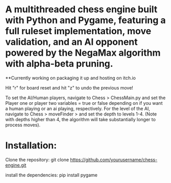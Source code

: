 # A multithreaded chess engine built with Python and Pygame, featuring a full ruleset implementation, move validation, and an AI opponent powered by the NegaMax algorithm with alpha-beta pruning.

**Currently working on packaging it up and hosting on itch.io

Hit "r" for board reset and hit "z" to undo the previous move!

To set the AI/Human players, navigate to Chess > ChessMain.py and set the Player one or player two variables = true or false depending on if you want a human playing or an ai playing, respectively.
For the level of the AI, navigate to Chess > moveFinder > and set the depth to levels 1-4. (Note with depths higher than 4, the algorithm will take substantially longer to process moves).

# Installation:
Clone the repository: git clone https://github.com/yourusername/chess-engine.git

install the dependencies: pip install pygame
